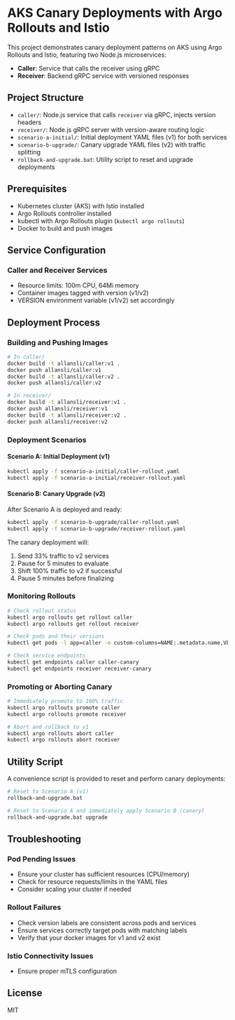# AKS Canary Deployments with Argo Rollouts and Istio

This project demonstrates canary deployment patterns on AKS using Argo Rollouts and Istio, featuring two Node.js microservices:

- **Caller**: Service that calls the receiver using gRPC
- **Receiver**: Backend gRPC service with versioned responses

## Project Structure

- `caller/`: Node.js service that calls `receiver` via gRPC, injects version headers
- `receiver/`: Node.js gRPC server with version-aware routing logic
- `scenario-a-initial/`: Initial deployment YAML files (v1) for both services
- `scenario-b-upgrade/`: Canary upgrade YAML files (v2) with traffic splitting
- `rollback-and-upgrade.bat`: Utility script to reset and upgrade deployments

## Prerequisites

- Kubernetes cluster (AKS) with Istio installed
- Argo Rollouts controller installed
- kubectl with Argo Rollouts plugin (`kubectl argo rollouts`)
- Docker to build and push images

## Service Configuration

### Caller and Receiver Services
- Resource limits: 100m CPU, 64Mi memory
- Container images tagged with version (v1/v2)
- VERSION environment variable (v1/v2) set accordingly

## Deployment Process

### Building and Pushing Images

```sh
# In caller/
docker build -t allansli/caller:v1 .
docker push allansli/caller:v1
docker build -t allansli/caller:v2 .
docker push allansli/caller:v2

# In receiver/
docker build -t allansli/receiver:v1 .
docker push allansli/receiver:v1
docker build -t allansli/receiver:v2 .
docker push allansli/receiver:v2
```

### Deployment Scenarios

#### Scenario A: Initial Deployment (v1)

```sh
kubectl apply -f scenario-a-initial/caller-rollout.yaml
kubectl apply -f scenario-a-initial/receiver-rollout.yaml
```

#### Scenario B: Canary Upgrade (v2)

After Scenario A is deployed and ready:

```sh
kubectl apply -f scenario-b-upgrade/caller-rollout.yaml
kubectl apply -f scenario-b-upgrade/receiver-rollout.yaml
```

The canary deployment will:
1. Send 33% traffic to v2 services
2. Pause for 5 minutes to evaluate
3. Shift 100% traffic to v2 if successful
4. Pause 5 minutes before finalizing

### Monitoring Rollouts

```sh
# Check rollout status
kubectl argo rollouts get rollout caller
kubectl argo rollouts get rollout receiver

# Check pods and their versions
kubectl get pods -l app=caller -o custom-columns=NAME:.metadata.name,VERSION:.metadata.labels.version,IMAGE:.spec.containers[0].image

# Check service endpoints
kubectl get endpoints caller caller-canary
kubectl get endpoints receiver receiver-canary
```

### Promoting or Aborting Canary

```sh
# Immediately promote to 100% traffic
kubectl argo rollouts promote caller
kubectl argo rollouts promote receiver

# Abort and rollback to v1
kubectl argo rollouts abort caller
kubectl argo rollouts abort receiver
```

## Utility Script

A convenience script is provided to reset and perform canary deployments:

```sh
# Reset to Scenario A (v1)
rollback-and-upgrade.bat

# Reset to Scenario A and immediately apply Scenario B (canary)
rollback-and-upgrade.bat upgrade
```

## Troubleshooting

### Pod Pending Issues
- Ensure your cluster has sufficient resources (CPU/memory)
- Check for resource requests/limits in the YAML files
- Consider scaling your cluster if needed

### Rollout Failures
- Check version labels are consistent across pods and services
- Ensure services correctly target pods with matching labels
- Verify that your docker images for v1 and v2 exist

### Istio Connectivity Issues
- Ensure proper mTLS configuration

## License

MIT
